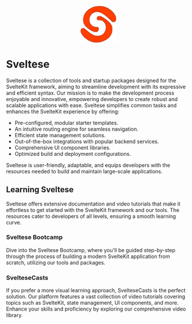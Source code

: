<p align="center" width="100%">
    <img width="20%" src="./static/logo.svg"> 
</p>

# Sveltese

Sveltese is a collection of tools and startup packages designed for the SvelteKit framework, aiming to streamline development with its expressive and efficient syntax. Our mission is to make the development process enjoyable and innovative, empowering developers to create robust and scalable applications with ease. Sveltese simplifies common tasks and enhances the SvelteKit experience by offering:

- Pre-configured, modular starter templates.
- An intuitive routing engine for seamless navigation.
- Efficient state management solutions.
- Out-of-the-box integrations with popular backend services.
- Comprehensive UI component libraries.
- Optimized build and deployment configurations.

Sveltese is user-friendly, adaptable, and equips developers with the resources needed to build and maintain large-scale applications.

## Learning Sveltese

Sveltese offers extensive documentation and video tutorials that make it effortless to get started with the SvelteKit framework and our tools. The resources cater to developers of all levels, ensuring a smooth learning curve.

### Sveltese Bootcamp

Dive into the Sveltese Bootcamp, where you'll be guided step-by-step through the process of building a modern SvelteKit application from scratch, utilizing our tools and packages.

### SvelteseCasts

If you prefer a more visual learning approach, SvelteseCasts is the perfect solution. Our platform features a vast collection of video tutorials covering topics such as SvelteKit, state management, UI components, and more. Enhance your skills and proficiency by exploring our comprehensive video library.
